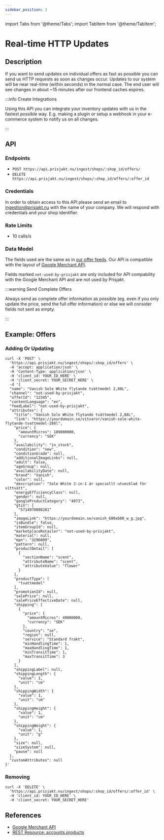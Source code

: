 ```yaml
---
sidebar_position: 3
---
```

import Tabs from '@theme/Tabs';
import TabItem from '@theme/TabItem';

# Real-time HTTP Updates

## Description

If you want to send updates on individual offers as fast as possible you can send us HTTP requests as soon as changes occur. Updates to our system will be near real-time (within seconds) in the normal case. The end user will see changes in about ~15 minutes after our frontend caches expires.

:::info Create Integrations

Using this API you can integrate your inventory updates with us in the fastest possible way. E.g. making a plugin or setup a webhook in your e-commerce system to notify us on all changes.

:::

## API

### Endpoints

- `POST https://api.prisjakt.nu/ingest/shops/:shop_id/offers/`
- `DELETE https://api.prisjakt.nu/ingest/shops/:shop_id/offers/:offer_id`

### Credentials

In order to obtain access to this API please send an email to ingestion@prisjakt.nu with the name of your company. We will respond with credentials and your shop identifier.

### Rate Limits

- 10 calls/s

### Data Model 

The fields used are the same as in [our offer feeds](/feeds/offer/fields). Our API is compatible with the layout of [Google Merchant API](https://developers.google.com/merchant/api/reference/rest/products_v1beta/accounts.products).

Fields marked `not-used-by-prisjakt` are only included for API compability with the Google Merchant API and are not used by Prisjakt.

:::warning Send Complete Offers

Always send as complete offer information as possible (eg. even if you only update the price, send the full offer information) or else we will consider fields not sent as empty.

:::

## Example: Offers

### Adding Or Updating

```shell
curl -X 'POST' \
  'https://api.prisjakt.nu/ingest/shops/:shop_id/offers' \
  -H 'accept: application/json' \
  -H 'Content-Type: application/json' \
  -H 'client_id: YOUR_ID_HERE' \
  -H 'client_secret: YOUR_SECRET_HERE' \
  -d '{
  "name": "Vanish Sole White flytande tvättmedel 2,88L",
  "channel": "not-used-by-prisjakt",
  "offerId": "12345",
  "contentLanguage": "en",
  "feedLabel": "not-used-by-prisjakt",
  "attributes": {
    "title": "Vanish Sole White flytande tvättmedel 2,88L",
    "link": "https://yourdomain.se/vitvaror/vanish-sole-white-flytande-tvattmedel-288l",
    "price": {
      "amountMicros": 189000000,
      "currency": "SEK"
    },
    "availability": "in_stock",
    "condition": "new",
    "conditionGrade": null,
    "additionalImageLinks": null,
    "adult": false,
    "ageGroup": null,
    "availabilityDate": null,
    "brand": "Vanish",
    "color": null,
    "description": "Sole White 2-in-1 är speciellt utvecklad för vittvätt",
    "energyEfficiencyClass": null,
    "gender": null,
    "googleProductCategory": "4973",
    "gtin": [
      "5714970008281"
    ],
    "imageLink": "https://yourdomain.se/vanish_600x600_w_g.jpg",
    "isBundle": false,
    "itemGroupId": null,
    "marketplaceRetailer": "not-used-by-prisjakt",
    "material": null,
    "mpn": "3296009",
    "pattern": null,
    "productDetail": [
      {
        "sectionName": "scent",
        "attributeName": "scent",
        "attributeValue": "flower"
      }
    ],
    "productType": [
      "tvattmedel"
    ],
    "promotionId": null,
    "salePrice": null,
    "salePriceEffectiveDate": null,
    "shipping": [
      {
        "price": {
          "amountMicros": 49000000,
          "currency": "SEK"
        },
        "country": "se",
        "region": null,
        "service": "Standard frakt",
        "minHandlingTime": 1,
        "maxHandlingTime": 1,
        "minTransitTime": 1,
        "maxTransitTime": 3
      }
    ],
    "shippingLabel": null,
    "shippingLength": {
      "value": 1,
      "unit": "cm"
    },
    "shippingWidth": {
      "value": 1,
      "unit": "cm"
    },
    "shippingHeight": {
      "value": 1,
      "unit": "cm"
    },
    "shippingWeight": {
      "value": 1,
      "unit": "g"
    },
    "size": null,
    "sizeSystem": null,
    "pause": null
  },
  "customAttributes": null
}'
```

### Removing

```shell
curl -X 'DELETE' \
  'https://api.prisjakt.nu/ingest/shops/:shop_id/offers/:offer_id' \
  -H 'client_id: YOUR_ID_HERE' \
  -H 'client_secret: YOUR_SECRET_HERE'
```

## References

- [Google Merchant API](https://developers.google.com/merchant/api)
- [REST Resource: accounts.products](https://developers.google.com/merchant/api/reference/rest/products_v1beta/accounts.products)